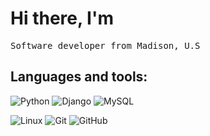 <h1 align="">
    Hi there, I'm
</h1>
<p align="">
    <samp>
        Software developer from Madison, U.S
    </samp>
</p>

## Languages and tools:
![Python](https://img.shields.io/badge/-Python-000000?style=flat&logo=python)
![Django](https://img.shields.io/badge/-Django-000000?style=flat&logo=Django)
![MySQL](https://img.shields.io/badge/-PostgreSQL-000000?style=flat&logo=mysql)

![Linux](https://img.shields.io/badge/-Linux-000000?style=flat&logo=linux&logoColor=FCC624)
![Git](https://img.shields.io/badge/-Git-000000?style=flat&logo=git&logoColor=F05032)
![GitHub](https://img.shields.io/badge/-GitHub-000000?style=flat&logo=github&logoColor=FFFFFF)